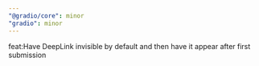 ```yaml
---
"@gradio/core": minor
"gradio": minor
---
```


feat:Have DeepLink invisible by default and then have it appear after first submission
